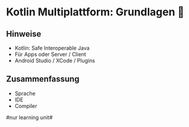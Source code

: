 # Kotlin Multiplattform: Grundlagen 📱

## Hinweise

- Kotlin: Safe Interoperable Java
- Für Apps oder Server / Client
- Android Studio / XCode / Plugins

## Zusammenfassung

- Sprache
- IDE
- Compiler


#nur learning unit#